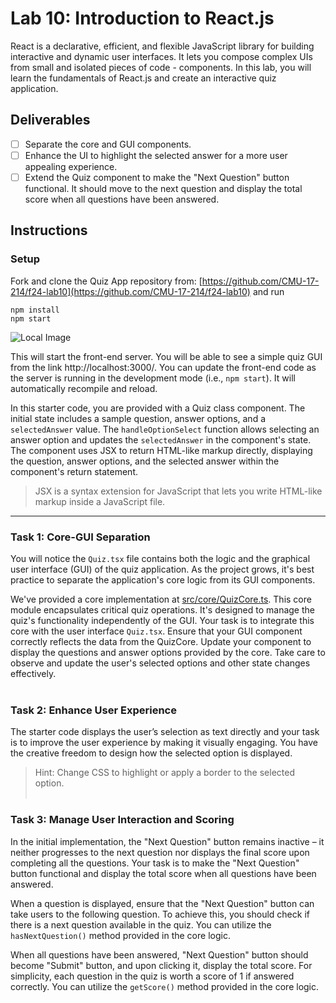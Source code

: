 # Lab 10: Introduction to React.js

React is a declarative, efficient, and flexible JavaScript library for building interactive and dynamic user interfaces. 
It lets you compose complex UIs from small and isolated pieces of code - components. 
In this lab, you will learn the fundamentals of React.js and create an interactive quiz application.

## Deliverables
- [ ] Separate the core and GUI components.
- [ ] Enhance the UI to highlight the selected answer for a more user appealing experience.
- [ ] Extend the Quiz component to make the "Next Question" button functional. It should move to the next question and display the total score when all questions have been answered.

## Instructions

### Setup
Fork and clone the Quiz App repository from: [https://github.com/CMU-17-214/f24-lab10](https://github.com/CMU-17-214/f24-lab10) and run

```
npm install
npm start
```
![Local Image](https://github.com/CMU-17-214/s24-rec09/blob/main/src/image/starterPic.png)

This will start the front-end server. You will be able to see a simple quiz GUI from the link http://localhost:3000/. You can update the front-end code as the server is running in the development mode (i.e., `npm start`). It will automatically recompile and reload.

In this starter code, you are provided with a Quiz class component.
The initial state includes a sample question, answer options, and a `selectedAnswer` value.
The `handleOptionSelect` function allows selecting an answer option and updates the `selectedAnswer` in the component's state.
The component uses JSX to return HTML-like markup directly, displaying the question, answer options, and the selected answer within the component's return statement.
> JSX is a syntax extension for JavaScript that lets you write HTML-like markup inside a JavaScript file.

---

### Task 1: Core-GUI Separation 
You will notice the `Quiz.tsx` file contains both the logic and the graphical user interface (GUI) of the quiz application. 
As the project grows, it's best practice to separate the application's core logic from its GUI components.

We've provided a core implementation at [src/core/QuizCore.ts](https://github.com/CMU-17-214/f24-lab10/blob/main/src/core/QuizCore.ts). This core module encapsulates critical quiz operations. It's designed to manage the quiz's functionality independently of the GUI. Your task is to integrate this core with the user interface `Quiz.tsx`. Ensure that your GUI component correctly reflects the data from the QuizCore. Update your component to display the questions and answer options provided by the core. Take care to observe and update the user's selected options and other state changes effectively.
<br><br>
### Task 2: Enhance User Experience
The starter code displays the user’s selection as text directly and your task is to improve the user experience by making it visually engaging. You have the creative freedom to design how the selected option is displayed.
> Hint: Change CSS to highlight or apply a border to the selected option.
<br><br>
### Task 3: Manage User Interaction and Scoring
In the initial implementation, the "Next Question" button remains inactive – it neither progresses to the next question nor displays the final score upon completing all the questions. Your task is to make the "Next Question" button functional and display the total score when all questions have been answered.

When a question is displayed, ensure that the "Next Question" button can take users to the following question. To achieve this, you should check if there is a next question available in the quiz. You can utilize the `hasNextQuestion()` method provided in the core logic.

When all questions have been answered, "Next Question" button should become "Submit" button, and upon clicking it, display the total score. For simplicity, each question in the quiz is worth a score of 1 if answered correctly. You can utilize the `getScore()` method provided in the core logic.
